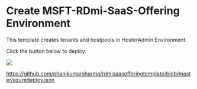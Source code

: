 # Create MSFT-RDmi-SaaS-Offering Environment

This template creates tenants and hostpools in HosterAdmin Environment.


Click the button below to deploy:

<a href="https://portal.azure.com/#create/Microsoft.Template/uri/https%3A%2F%2Fraw.githubusercontent.com%2Fphanikumarsharma%2Frdmisaasofferingtemplate%2Fmaster/azuredeploy.json" target="_blank">
    <img src="http://azuredeploy.net/deploybutton.png"/>
</a>



https://github.com/phanikumarsharma/rdmisaasofferingtemplate/blob/master/azuredeploy.json
